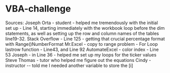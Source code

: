 # VBA-challenge
Sources:
Joseph Orta - student - helped me tremendously with the initial set up - Line 14, starting immediately with the workbook loop before the dim statements, as well as setting up the row and column names of the tables line19-32. 
Stack Overflow - Line 125 - getting that crucial percentage format with Range()NumberFormat
Mr.Excel - copy to range problem - For Loop lastrow function - Line43, and Line 92
AutomateExcel - color index - Line 53
Joseph - in Line 36 - helped me set up my loops for the ticker values
Steve Thomas - tutor who helped me figure out the equations
Cindy - instructor  -- told me I needed another variable to store the [i]
